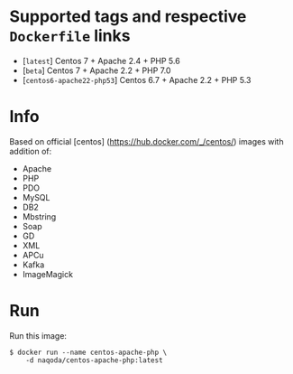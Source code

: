 # Supported tags and respective `Dockerfile` links

-	[`latest`] Centos 7 + Apache 2.4 + PHP 5.6
-   [`beta`] Centos 7 + Apache 2.2 + PHP 7.0
-   [`centos6-apache22-php53`] Centos 6.7 + Apache 2.2 + PHP 5.3

# Info
Based on official [centos] (https://hub.docker.com/_/centos/) images with addition of:

- Apache
- PHP
- PDO
- MySQL
- DB2
- Mbstring
- Soap
- GD
- XML
- APCu
- Kafka
- ImageMagick

# Run
Run this image:

```console
$ docker run --name centos-apache-php \
	-d naqoda/centos-apache-php:latest
```